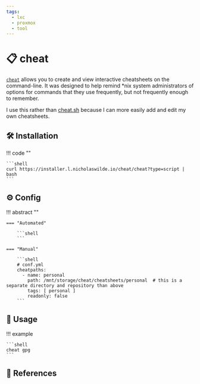 ```yaml
---
tags:
  - lxc
  - proxmox
  - tool
---
```

# :clipboard: cheat

[`cheat`][1] allows you to create and view interactive cheatsheets on the
command-line. It was designed to help remind *nix system administrators
of options for commands that they use frequently, but not frequently
enough to remember.

I use this rather than [cheat.sh][2] because I can more easily add and edit my own cheatsheets.

## :hammer_and_wrench: Installation

!!! code ""

    ```shell
    curl https://installer.l.nicholaswilde.io/cheat/cheat?type=script | bash
    ```

## :gear: Config

!!! abstract ""

    === "Automated"

        ```shell
        ```

    === "Manual"

        ```shell
        # conf.yml
        cheatpaths:
          - name: personal
            path: /mnt/storage/cheat/cheatsheets/personal  # this is a separate directory and repository than above
            tags: [ personal ]
            readonly: false 
        ```
        
## :pencil: Usage

!!! example

    ```shell
    cheat gpg
    ```

## :link: References

[1]: <https://github.com/cheat/cheat>
[2]: <https://cheat.sh>
